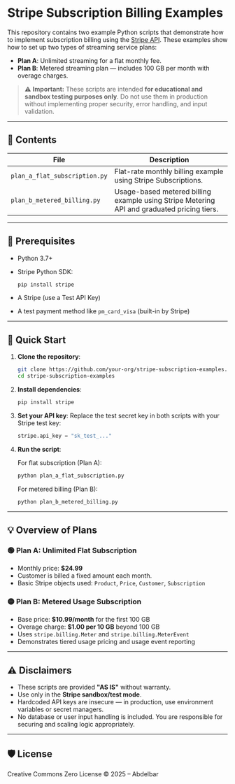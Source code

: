 # Stripe Subscription Billing Examples

This repository contains two example Python scripts that demonstrate how to implement subscription billing using the [Stripe API](https://stripe.com/docs/api). These examples show how to set up two types of streaming service plans:

* **Plan A**: Unlimited streaming for a flat monthly fee.
* **Plan B**: Metered streaming plan — includes 100 GB per month with overage charges.

> ⚠️ **Important:** These scripts are intended **for educational and sandbox testing purposes only**. Do not use them in production without implementing proper security, error handling, and input validation.

---

## 📁 Contents

| File                          | Description                                                                                |
| ----------------------------- | ------------------------------------------------------------------------------------------ |
| `plan_a_flat_subscription.py` | Flat-rate monthly billing example using Stripe Subscriptions.                              |
| `plan_b_metered_billing.py`   | Usage-based metered billing example using Stripe Metering API and graduated pricing tiers. |

---

## 🥪 Prerequisites

* Python 3.7+
* Stripe Python SDK:

  ```bash
  pip install stripe
  ```
* A Stripe (use a Test API Key)
* A test payment method like `pm_card_visa` (built-in by Stripe)

---

## 🚀 Quick Start

1. **Clone the repository**:

   ```bash
   git clone https://github.com/your-org/stripe-subscription-examples.git
   cd stripe-subscription-examples
   ```

2. **Install dependencies**:

   ```bash
   pip install stripe
   ```

3. **Set your API key**:
   Replace the test secret key in both scripts with your Stripe test key:

   ```python
   stripe.api_key = "sk_test_..."
   ```

4. **Run the script**:

   For flat subscription (Plan A):

   ```bash
   python plan_a_flat_subscription.py
   ```

   For metered billing (Plan B):

   ```bash
   python plan_b_metered_billing.py
   ```

---

## 💡 Overview of Plans

### 🟢 Plan A: Unlimited Flat Subscription

* Monthly price: **\$24.99**
* Customer is billed a fixed amount each month.
* Basic Stripe objects used: `Product`, `Price`, `Customer`, `Subscription`

### 🟡 Plan B: Metered Usage Subscription

* Base price: **\$10.99/month** for the first 100 GB
* Overage charge: **\$1.00 per 10 GB** beyond 100 GB
* Uses `stripe.billing.Meter` and `stripe.billing.MeterEvent` 
* Demonstrates tiered usage pricing and usage event reporting

---

## ⚠️ Disclaimers

* These scripts are provided **"AS IS"** without warranty.
* Use only in the **Stripe sandbox/test mode**.
* Hardcoded API keys are insecure — in production, use environment variables or secret managers.
* No database or user input handling is included. You are responsible for securing and scaling logic appropriately.


---

## 🛡️ License

Creative Commons Zero License © 2025 – Abdelbar
